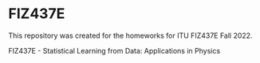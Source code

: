 # FIZ437E
This repository was created for the homeworks for ITU FIZ437E Fall 2022.

FIZ437E - Statistical Learning from Data: Applications in Physics 

